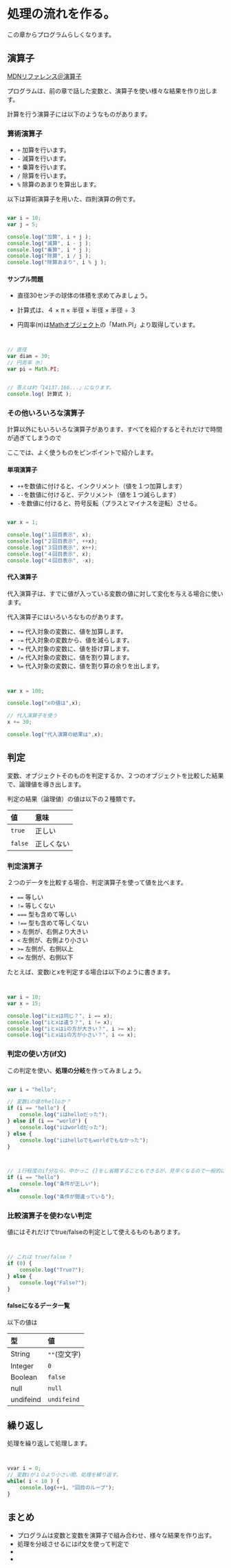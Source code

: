 # 処理の流れを作る。

この章からプログラムらしくなります。

## 演算子

[MDNリファレンス＠演算子](https://developer.mozilla.org/ja/docs/Web/JavaScript/Guide/Expressions_and_Operators)

プログラムは、前の章で話した変数と、演算子を使い様々な結果を作り出します。

計算を行う演算子には以下のようなものがあります。

### 算術演算子

 + ``+`` 加算を行います。
 + ``-`` 減算を行います。
 + ``*`` 乗算を行います。
 + ``/`` 除算を行います。
 + ``%`` 除算のあまりを算出します。

以下は算術演算子を用いた、四則演算の例です。

```javascript

var i = 10;
var j = 5;

console.log("加算", i + j );
console.log("減算", i - j );
console.log("乗算", i * j );
console.log("除算", i / j );
console.log("除算あまり", i % j );

```

#### サンプル問題

 + 直径30センチの球体の体積を求めてみましょう。

 + 計算式は、４ × π × 半径 × 半径 × 半径 ÷ ３

 + 円周率(π)は[Mathオブジェクト](https://developer.mozilla.org/ja/docs/Web/JavaScript/Reference/Global_Objects/Math)の「Math.PI」より取得しています。

```javascript


// 直径
var diam = 30;
// 円周率（π）
var pi = Math.PI;


// 答えは約「14137.166...」になります。
console.log( 計算式 );

```

### その他いろいろな演算子

計算以外にもいろいろな演算子があります、すべてを紹介するとそれだけで時間が過ぎてしまうので

ここでは、よく使うものをピンポイントで紹介します。

#### 単項演算子

 + ``++``を数値に付けると、インクリメント（値を１つ加算します）
 + ``--``を数値に付けると、デクリメント（値を１つ減らします）
 + ``-``を数値に付けると、符号反転（プラスとマイナスを逆転）させる。

```javascript

var x = 1;

console.log("１回目表示", x);
console.log("２回目表示", ++x);
console.log("３回目表示", x++);
console.log("４回目表示", x);
console.log("４回目表示", -x);

```

#### 代入演算子

代入演算子は、すでに値が入っている変数の値に対して変化を与える場合に使います。

代入演算子にはいろいろなものがあります。

 + ``+=`` 代入対象の変数に、値を加算します。
 + ``-=`` 代入対象の変数から、値を減らします。
 + ``*=`` 代入対象の変数に、値を掛け算します。
 + ``/=`` 代入対象の変数に、値を割り算します。
 + ``%=`` 代入対象の変数に、値を割り算の余りを出します。


```javascript


var x = 100;

console.log("xの値は",x);

// 代入演算子を使う
x += 30;

console.log("代入演算の結果は",x);

```

## 判定

変数、オブジェクトそのものを判定するか、２つのオブジェクトを比較した結果で、論理値を導き出します。

判定の結果（論理値）の値は以下の２種類です。

|値|意味|
|:---|:---|
|``true``| 正しい |
|``false``| 正しくない |

### 判定演算子

２つのデータを比較する場合、判定演算子を使って値を比べます。

 + ``==`` 等しい
 + ``!=`` 等しくない
 + ``===`` 型も含めて等しい
 + ``!==`` 型も含めて等しくない
 + ``>`` 左側が、右側より大きい
 + ``<`` 左側が、右側より小さい
 + ``>=`` 左側が、右側以上
 + ``<=`` 左側が、右側以下

たとえば、変数iとxを判定する場合は以下のように書きます。

```javascript


var i = 10;
var x = 15;

console.log("iとxは同じ？", i == x);
console.log("iとxは違う？", i != x);
console.log("iとxはiの方が大きい？", i >= x);
console.log("iとxはiの方が小さい？", i <= x);

```

### 判定の使い方(if文)

この判定を使い、**処理の分岐**を作ってみましょう。

```javascript

var i = "hello";

// 変数iの値がhelloか？
if (i == "hello") {
	console.log("iはhelloだった");
} else if (i == "world") {
	console.log("iはworldだった");
} else {
	console.log("iはhelloでもworldでもなかった");
}

```

```javascript


// １行程度のif分なら、中かっこ {}をし省略することもできるが、見辛くなるので一般的に非推奨
if (i == "hello") 
	console.log("条件が正しい");
else 
	console.log("条件が間違っている");

```

### 比較演算子を使わない判定

値にはそれだけでtrue/falseの判定として使えるものもあります。

```javascript


// これは true/false ?
if (0) {
	console.log("True?");
} else {
	console.log("False?");
}

```

#### falseになるデータ一覧

以下の値は

| 型 | 値 |
|:--|:--|
| String | ``""``(空文字) |
| Integer | ``0`` |
| Boolean | ``false`` |
| null | ``null`` |
| undifeind | ``undifeind`` |

## 繰り返し

処理を繰り返して処理します。

```javascript


vvar i = 0;
// 変数iが１０より小さい間、処理を繰り返す。
while( i < 10 ) {
	console.log(++i, "回目のループ");
}

```



## まとめ

 + プログラムは変数と変数を演算子で組み合わせ、様々な結果を作り出す。
 + 処理を分岐させるにはif文を使って判定で
 + 
 + 

